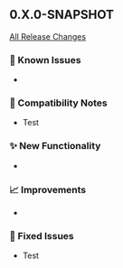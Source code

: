 ## 0.X.0-SNAPSHOT

[All Release Changes](https://github.com/SAP/ai-sdk-java/releases/)

### 🚧 Known Issues

-

### 🔧 Compatibility Notes

- Test

### ✨ New Functionality

-

### 📈 Improvements

-

### 🐛 Fixed Issues

- Test
